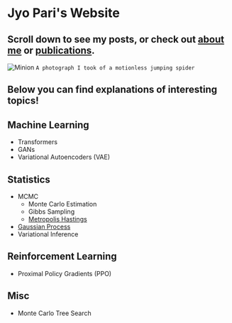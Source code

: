 # Jyo Pari's Website
## Scroll down to see my posts, or check out [about me](https://jyopari.github.io/aboutMe) or [publications](https://jyopari.github.io).  
![Minion](https://pbs.twimg.com/media/EbXgy3nX0AASpL2?format=jpg&name=large)
`A photograph I took of a motionless jumping spider`

## Below you can find explanations of interesting topics!

## Machine Learning
+ Transformers
+ GANs
+ Variational Autoencoders (VAE)

## Statistics
+ MCMC
  - Monte Carlo Estimation
  - Gibbs Sampling
  - [Metropolis Hastings](https://jyopari.github.io/MetropolisHastings)
+ [Gaussian Process](https://jyopari.github.io/GaussianProcess)
+ Variational Inference

## Reinforcement Learning
+ Proximal Policy Gradients (PPO)

## Misc
+ Monte Carlo Tree Search

  
 
